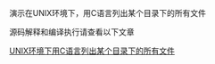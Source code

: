 演示在UNIX环境下，用C语言列出某个目录下的所有文件

源码解释和编译执行请查看以下文章

[UNIX环境下用C语言列出某个目录下的所有文件](https://huable.xyz/articles/dir1/UL8D5wnfhGDmp8YG8PTfP)
